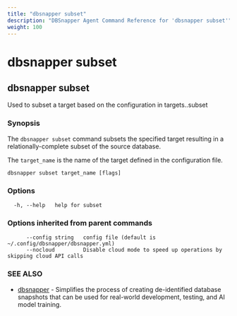 ```yaml
---
title: "dbsnapper subset"
description: "DBSnapper Agent Command Reference for 'dbsnapper subset'"
weight: 100
---
```


# dbsnapper subset

## dbsnapper subset

Used to subset a target based on the configuration in targets.<target>.subset

### Synopsis

The `dbsnapper subset` command subsets the specified target resulting in a relationally-complete subset of the source database.
	
The `target_name` is the name of the target defined in the configuration file.
	


```
dbsnapper subset target_name [flags]
```

### Options

```
  -h, --help   help for subset
```

### Options inherited from parent commands

```
      --config string   config file (default is ~/.config/dbsnapper/dbsnapper.yml)
      --nocloud         Disable cloud mode to speed up operations by skipping cloud API calls
```

### SEE ALSO

* [dbsnapper](dbsnapper.md)	 - Simplifies the process of creating de-identified database snapshots that can be used for real-world development, testing, and AI model training.

